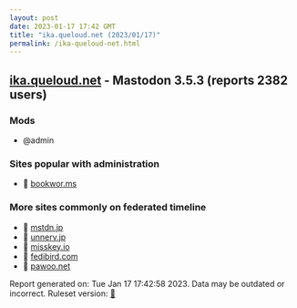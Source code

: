 ```yaml
---
layout: post
date: 2023-01-17 17:42 GMT
title: "ika.queloud.net (2023/01/17)"
permalink: /ika-queloud-net.html
---
```


## [ika.queloud.net](https://ika.queloud.net) - Mastodon 3.5.3 (reports 2382 users)

### Mods
 * @admin

### Sites popular with administration

* 🐘 [bookwor.ms](/bookwor-ms.html)

### More sites commonly on federated timeline

* 🐘 [mstdn.jp](/mstdn-jp.html)
* 🐘 [unnerv.jp](/unnerv-jp.html)
* 🐘 [misskey.io](/misskey-io.html)
* 🐘 [fedibird.com](/fedibird-com.html)
* 🐘 [pawoo.net](/pawoo-net.html)

Report generated on: Tue Jan 17 17:42:58 2023. Data may be outdated or incorrect.
Ruleset version: [🧁](/version-cupcake)
